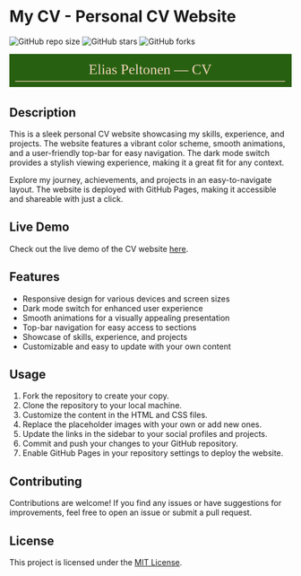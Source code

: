 # My CV - Personal CV Website

![GitHub repo size](https://img.shields.io/github/repo-size/3liasP/cv)
![GitHub stars](https://img.shields.io/github/stars/3liasP/cv?style=social)
![GitHub forks](https://img.shields.io/github/forks/3liasP/cv?style=social)

![CV Website Screenshot](assets/img/cv-header.png)

## Description

This is a sleek personal CV website showcasing my skills, experience, and projects. The website features a vibrant color scheme, smooth animations, and a user-friendly top-bar for easy navigation. The dark mode switch provides a stylish viewing experience, making it a great fit for any context.

Explore my journey, achievements, and projects in an easy-to-navigate layout. The website is deployed with GitHub Pages, making it accessible and shareable with just a click.

## Live Demo

Check out the live demo of the CV website [here](https://3liasP.github.io/cv).

## Features

- Responsive design for various devices and screen sizes
- Dark mode switch for enhanced user experience
- Smooth animations for a visually appealing presentation
- Top-bar navigation for easy access to sections
- Showcase of skills, experience, and projects
- Customizable and easy to update with your own content

## Usage

1. Fork the repository to create your copy.
2. Clone the repository to your local machine.
3. Customize the content in the HTML and CSS files.
4. Replace the placeholder images with your own or add new ones.
5. Update the links in the sidebar to your social profiles and projects.
6. Commit and push your changes to your GitHub repository.
7. Enable GitHub Pages in your repository settings to deploy the website.

## Contributing

Contributions are welcome! If you find any issues or have suggestions for improvements, feel free to open an issue or submit a pull request.

## License

This project is licensed under the [MIT License](LICENSE).
